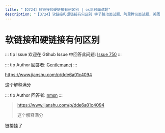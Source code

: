 ```yaml
---
title: "【Q724】软链接和硬链接有何区别 | os高频面试题"
description: "【Q724】软链接和硬链接有何区别 字节跳动面试题、阿里腾讯面试题、美团小米面试题。"
---
```


# 软链接和硬链接有何区别

::: tip Issue
欢迎在 Gtihub Issue 中回答此问题: [Issue 750](https://github.com/shfshanyue/Daily-Question/issues/750)
:::

::: tip Author
回答者: [Gentlemancj](https://github.com/Gentlemancj)
:::

https://www.jianshu.com/p/dde6a01c4094

这个解释满分

::: tip Author
回答者: [nmsn](https://github.com/nmsn)
:::

> https://www.jianshu.com/p/dde6a01c4094
>
> 这个解释满分

链接挂了
